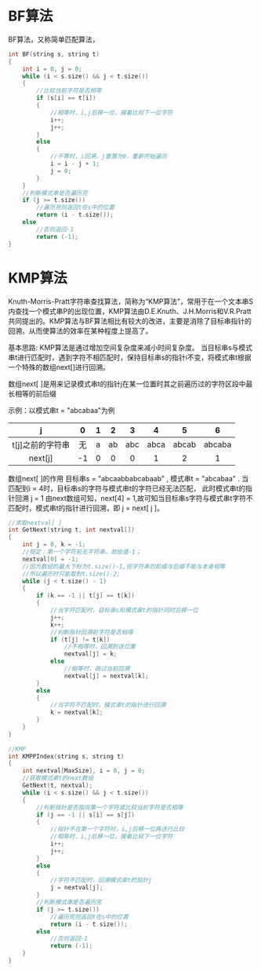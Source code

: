 
# BF算法
BF算法，又称简单匹配算法，
```c++
int BF(string s, string t)
{
	int i = 0, j = 0;
	while (i < s.size() && j < t.size())
	{
		//比较当前字符是否相等
		if (s[i] == t[i])
		{
			//相等时，i,j后移一位，接着比较下一位字符
			i++;
			j++;
		}
		else
		{
			//不等时，i回溯，j重置为0，重新开始遍历
			i = i - j + 1;
			j = 0;
		}
	}
	//判断模式串是否遍历完
	if (j >= t.size())
		//遍历完则返回t在s中的位置
		return (i - t.size());
	else
		//否则返回-1
		return (-1);
}
```
# KMP算法
Knuth-Morris-Pratt字符串查找算法，简称为“KMP算法”，常用于在一个文本串S内查找一个模式串P的出现位置，KMP算法由D.E.Knuth、J.H.Morris和V.R.Pratt共同提出的。KMP算法与BF算法相比有较大的改进，主要是消除了目标串指针的回溯，从而使算法的效率在某种程度上提高了。

基本思路:
KMP算法是通过增加空间复杂度来减小时间复杂度。
当目标串s与模式串t进行匹配时，遇到字符不相匹配时，保持目标串s的指针i不变，将模式串t根据一个特殊的数组next[]进行回溯。

数组next[ ]是用来记录模式串t的指针j在某一位置时其之前遍历过的字符区段中最长相等的前后缀

示例：以模式串t = "abcabaa"为例

|	j	|0|1|2|3|4|5|6|
|:-----:|:-----:|:-----:|:-----:|:-----:|:-----:|:-----:|:-----:|
|t[j]之前的字符串|无|a|ab|abc|abca|abcab|abcaba|
|next[j]|-1|0|0|0|1|2|1|

数组next[ ]的作用 
目标串s = "abcaabbabcabaab" , 模式串t = "abcabaa" .
当匹配到i = 4时，目标串s的字符与模式串t的字符已经无法匹配， 此时模式串t的指针回溯 j = 1
由next数组可知，next[4] = 1,故可知当目标串s字符与模式串t字符不匹配时，模式串t的指针进行回溯，即 j = next[ j ]。

```c++
//求取nextval[ ]
int GetNext(string t, int nextval[])
{
	int j = 0, k = -1;
	//规定：第一个字符前无字符串，故给值-1；
	nextval[0] = -1;
	//因为数组的最大下标为t.size()-1,但字符串的前缀与后缀不能与本身相等
	//所以遍历时只能取到t.size()-2;
	while (j < t.size() - 1)
	{
		if (k == -1 || t[j] == t[k])
		{
			//当字符匹配时，目标串s和模式串t的指针同时后移一位
			j++;
			k++;
			//判断指针回溯前字符是否相等
			if (t[j] != t[k])
				//不相等时，回溯到该位置
				nextval[j] = k;
			else
				//相等时，跳过当前回溯
				nextval[j] = nextval[k];
		}
		else
		{
			//当字符不匹配时，模式串t的指针进行回溯
			k = nextval[k];
		}
	}
}
 
//KMP
int KMPPIndex(string s, string t)
{
	int nextval[MaxSize], i = 0, j = 0;
	//获取模式串t的next数组
	GetNext(t, nextval);
	while (i < s.size() && j < t.size())
	{
		//判断指针是否指向第一个字符或比较当前字符是否相等
		if (j == -1 || s[i] == s[j])
		{
			//指针不在第一个字符时，i,j后移一位再进行比较
			//相等时，i,j后移一位，接着比较下一位字符
			i++;
			j++;
		}
		else
		{
			//字符不匹配时，回溯模式串t的指针j
			j = nextval[j];
		}
		//判断模式串是否遍历完
		if (j >= t.size())
			//遍历完则返回t在s中的位置
			return (i - t.size());
		else
			//否则返回-1
			return (-1);
	}
}
```
